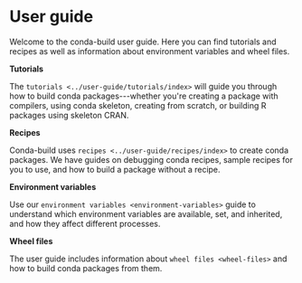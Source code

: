 # User guide

Welcome to the conda-build user guide. Here you can find tutorials and
recipes as well as information about environment variables and wheel
files.

<div class="toctree" hidden="" maxdepth="1">

getting-started tutorials/index recipes/index environment-variables
wheel-files

</div>

**Tutorials**

The `tutorials <../user-guide/tutorials/index>` will guide you through
how to build conda packages---whether you're creating a package with
compilers, using conda skeleton, creating from scratch, or building R
packages using skeleton CRAN.

**Recipes**

Conda-build uses `recipes <../user-guide/recipes/index>` to create conda
packages. We have guides on debugging conda recipes, sample recipes for
you to use, and how to build a package without a recipe.

**Environment variables**

Use our `environment variables <environment-variables>` guide to
understand which environment variables are available, set, and
inherited, and how they affect different processes.

**Wheel files**

The user guide includes information about `wheel files <wheel-files>`
and how to build conda packages from them.

